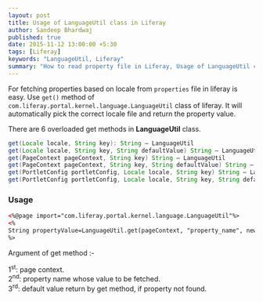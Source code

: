 ```yaml
---
layout: post
title: Usage of LanguageUtil class in Liferay
author: Sandeep Bhardwaj
published: true
date: 2015-11-12 13:00:00 +5:30
tags: [Liferay]
keywords: "LanguageUtil, Liferay"
summary: "How to read property file in Liferay, Usage of LanguageUtil class in Liferay"
---
```


For fetching properties based on locale from <code>properties</code> file in liferay is easy. Use <code>get()</code> method of <code>com.liferay.portal.kernel.language.LanguageUtil</code> class of liferay. It will automatically pick the correct locale file and return the property value.  

There are 6 overloaded get methods in **LanguageUtil** class.  

``` java
get(Locale locale, String key): String – LanguageUtil  
get(Locale locale, String key, String defaultValue) String – LanguageUtil  
get(PageContext pageContext, String key) String – LanguageUtil  
get(PageContext pageContext, String key, String defaultValue) String – LanguageUtil  
get(PortletConfig portletConfig, Locale locale, String key) String – LanguageUtil  
get(PortletConfig portletConfig, Locale locale, String key, String defaultValue) String – LanguageUtil
```

<h3>Usage</h3> 

``` html  
<%@page import="com.liferay.portal.kernel.language.LanguageUtil"%>  
<%  
String propertyValue=LanguageUtil.get(pageContext, "property_name", new String("NOT_FOUND"));  
%>  
```

Argument of get method :- 

1<sup>st</sup>: page context.  
2<sup>nd</sup>: property name whose value to be fetched.  
3<sup>rd</sup>: default value return by get method, if property not found.  
